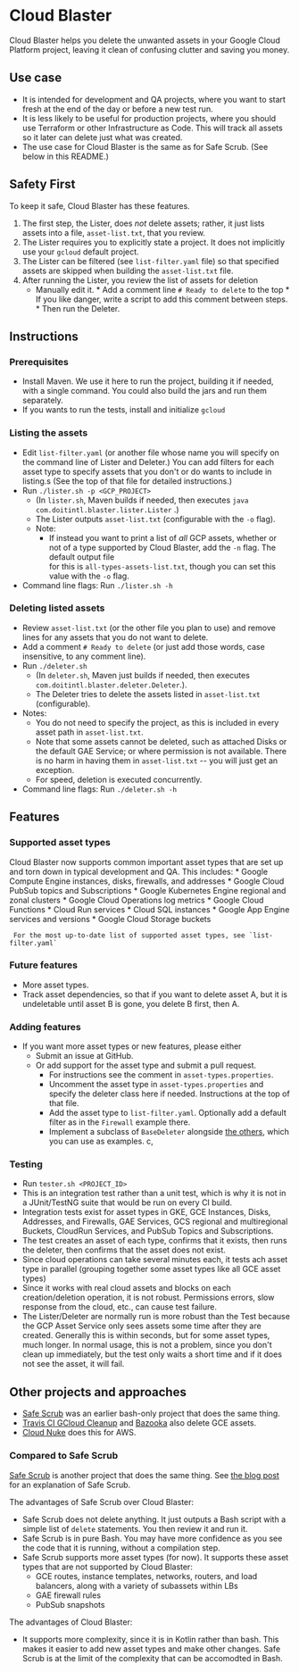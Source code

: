 # Cloud Blaster

Cloud Blaster helps you delete the unwanted assets in your Google Cloud Platform project, 
leaving it clean of confusing clutter and saving you money.

## Use case
* It is intended for development and QA projects, where you want to start fresh at the end of the day or 
before a new test run.
* It is less likely to be useful for production projects, 
where you should use Terraform or other Infrastructure as Code. This will track all
assets so it later can delete just what was created.
* The use case for Cloud Blaster is the same as for Safe Scrub. (See below in this README.)

## Safety First 
To keep it safe, Cloud Blaster has these features.
1. The first step, the Lister, does *not* delete assets; rather, it just lists assets into
 a file, `asset-list.txt`, that you review.
1. The Lister requires you to explicitly state a project. It does not implicitly use your `gcloud` default project.
1. The Lister can be filtered (see `list-filter.yaml` file) so that specified assets are skipped when 
building the `asset-list.txt` file.
1. After running the Lister, you review the list of assets for deletion
      * Manually edit it.
       * Add a comment line `# Ready to delete` to the top 
       * If you like danger, write a script to add this comment between steps.
       * Then run the Deleter. 

## Instructions

### Prerequisites
* Install Maven. We use it here to run the project, building it if needed, with a single command. You could also build the jars
and run them separately.
* If you wants to run the tests, install and initialize `gcloud`

### Listing the assets
* Edit `list-filter.yaml` (or another file whose name you will specify on the command line of Lister and Deleter.)
You can add filters for each asset type to specify assets that you don't or do wants to include in listing.s 
(See the top of that file for detailed instructions.)
* Run `./lister.sh -p <GCP_PROJECT>` 
   * (In `lister.sh`, Maven builds if needed, then executes `java com.doitintl.blaster.lister.Lister` .) 
   * The Lister outputs `asset-list.txt` (configurable with the `-o` flag).
   * Note:
       * If instead you want to print a list of *all* GCP assets, whether or not of a type
       supported by Cloud Blaster, add the `-n` flag. The default output file  
       for this is `all-types-assets-list.txt`,
       though you can set this value with the `-o` flag.
* Command line flags: Run `./lister.sh -h` 

### Deleting listed assets
* Review `asset-list.txt` (or the other file you plan to use) and remove lines for any assets 
that you do not want to delete.
* Add a comment `# Ready to delete` (or just add those words, case insensitive, to any comment line).
* Run `./deleter.sh` 
  * (In `deleter.sh`, Maven just builds if needed, then executes `com.doitintl.blaster.deleter.Deleter`.). 
  * The Deleter tries to delete the assets listed in `asset-list.txt` (configurable). 
* Notes:
  * You do not need to specify the project, as this is included in every asset path in `asset-list.txt`.
  * Note that some assets cannot be deleted, such as attached Disks or the default GAE Service; or where
  permission is not available.  There is no harm in having them in `asset-list.txt` -- you 
  will just get an exception.
  * For speed, deletion is executed concurrently.
* Command line flags: Run `./deleter.sh -h`

## Features
### Supported asset types
Cloud Blaster now supports common important asset types that are set up and torn down in typical development and QA. 
This includes: 
    * Google Compute Engine instances, disks, firewalls, and addresses
    * Google Cloud PubSub topics and Subscriptions 
    * Google Kubernetes Engine regional and zonal clusters
    * Google Cloud Operations log metrics
    * Google Cloud Functions
    * Cloud Run services
    * Cloud SQL instances
    * Google App Engine services and versions
    * Google Cloud Storage buckets
    
     For the most up-to-date list of supported asset types, see `list-filter.yaml`
    

### Future features
* More asset types.
* Track asset dependencies, so that if you want to delete asset A, but it is undeletable until 
asset B is gone, you delete B first, then A. 

### Adding features   
* If you want more asset types or new features, please either
    * Submit an issue at GitHub.
    * Or add support for the asset type and submit a pull request. 
         * For instructions see the comment in `asset-types.properties`. 
         * Uncomment the asset type in `asset-types.properties` and specify the deleter class here if needed. 
         Instructions at the top of that file.
         * Add the asset type to `list-filter.yaml`. Optionally add a default filter as in the `Firewall` example there.
         * Implement a subclass of `BaseDeleter` alongside
          [the others](https://github.com/doitintl/CloudBlaster/tree/master/src/main/com/doitintl/blaster/deleters),
          which you can use as examples.
                                                     c, 
### Testing
* Run `tester.sh <PROJECT_ID>`
* This is an integration test rather than a unit test, which is why it is not in a
JUnit/TestNG suite that would be run on every CI build. 
* Integration tests exist for asset types in GKE, GCE Instances, Disks, Addresses, and Firewalls, 
GAE Services, GCS regional and multiregional Buckets, CloudRun Services, and PubSub Topics and Subscriptions.
* The test creates an asset of each type, confirms that it 
exists, then runs the deleter, then confirms that the asset does not exist.
* Since cloud operations can take several minutes each, it tests ach asset type in parallel
(grouping together some asset types like all GCE asset types)  
* Since it works with real cloud assets and blocks on each creation/deletion operation,
it is not robust. Permissions errors, slow response from the cloud, etc., can cause test failure. 
* The Lister/Deleter are normally run is more robust than the Test because
the GCP Asset Service only sees assets some time after they are created. 
Generally this is within seconds, but for some asset types, much longer. 
In normal usage, this is not a problem, since you don't clean up immediately, but the test
only waits a short time and if it does not see the asset, it will fail. 
     

## Other projects and approaches
- [Safe Scrub](https://github.com/doitintl/SafeScrub) was an earlier bash-only project that does the same thing. 
- [Travis CI GCloud Cleanup](https://github.com/travis-ci/gcloud-cleanup) and [Bazooka](https://github.com/enxebre/bazooka) also delete GCE assets.
- [Cloud Nuke](https://blog.gruntwork.io/cloud-nuke-how-we-reduced-our-aws-bill-by-85-f3aced4e5876) does this for AWS.
 
 ### Compared to Safe Scrub
 
 [Safe Scrub](https://github.com/doitintl/SafeScrub) is another project that does the same thing. 
 See [the blog post](https://blog.doit-intl.com/safe-scrub-clean-up-your-google-cloud-projects-f90f18aca311?source=friends_link&sk=bce56e27b568c8209f3da94eac17099f)
 for an explanation of Safe Scrub.
 
 The advantages of Safe Scrub over Cloud Blaster:
 * Safe Scrub does not delete anything. It just outputs a Bash script with a simple list of `delete` statements. 
 You then review it and run it.
 * Safe Scrub is in pure Bash. You may have more confidence as you see the code that it is running, without a compilation step. 
 * Safe Scrub supports more asset types (for now). It supports these asset types that are not supported by Cloud Blaster:
      * GCE routes, instance templates, networks, routers, and load balancers, along with a variety of subassets within LBs
      * GAE firewall rules
      * PubSub snapshots
      
      
 The advantages of Cloud Blaster:
  * It supports more complexity, since it is in Kotlin rather than bash. This makes it easier to add new asset types
       and make other changes. Safe Scrub is at the limit of the complexity that can be accomodted in Bash.
       